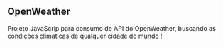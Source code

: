 ## OpenWeather

Projeto JavaScrip para consumo de API do OpenWeather, buscando as condições climaticas de qualquer cidade do mundo !
